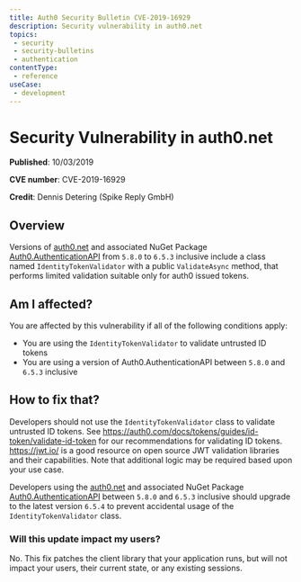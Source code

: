 ```yaml
---
title: Auth0 Security Bulletin CVE-2019-16929
description: Security vulnerability in auth0.net 
topics:
 - security
 - security-bulletins
 - authentication
contentType:
 - reference
useCase:
 - development
---
```


# Security Vulnerability in auth0.net

**Published**: 10/03/2019

**CVE number**: CVE-2019-16929

**Credit**: Dennis Detering (Spike Reply GmbH)

## Overview

Versions of [auth0.net](https://github.com/auth0/auth0.net) and associated NuGet Package [Auth0.AuthenticationAPI](https://www.nuget.org/packages/Auth0.AuthenticationApi/) from `5.8.0` to `6.5.3` inclusive include a class named `IdentityTokenValidator` with a public `ValidateAsync` method, that performs limited validation suitable only for auth0 issued tokens.

## Am I affected?

You are affected by this vulnerability if all of the following conditions apply:

- You are using the `IdentityTokenValidator` to validate untrusted ID tokens
- You are using a version of Auth0.AuthenticationAPI between `5.8.0` and `6.5.3` inclusive

## How to fix that?

Developers should not use the `IdentityTokenValidator` class to validate untrusted ID tokens. See https://auth0.com/docs/tokens/guides/id-token/validate-id-token for our recommendations for validating ID tokens. https://jwt.io/ is a good resource on open source JWT validation libraries and their capabilities. Note that additional logic may be required based upon your use case.

Developers using the [auth0.net](https://github.com/auth0/auth0.net) and associated NuGet Package [Auth0.AuthenticationAPI](https://www.nuget.org/packages/Auth0.AuthenticationApi/) between `5.8.0` and `6.5.3` inclusive should upgrade to the latest version `6.5.4` to prevent accidental usage of the `IdentityTokenValidator` class.

### Will this update impact my users?

No. This fix patches the client library that your application runs, but will not impact your users, their current state, or any existing sessions.


